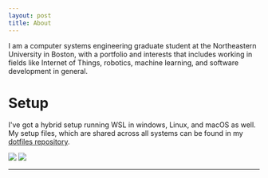 ```yaml
---
layout: post
title: About
---
```


I am a computer systems engineering graduate student at the Northeastern University in Boston, with a portfolio and interests that includes working in fields like Internet of Things, robotics, machine learning, and software development in general.


# Setup
I've got a hybrid setup running WSL in windows, Linux, and macOS as well. My setup files, which are shared across all systems can be found in my [dotfiles repository](https://github.com/mnk400/dotfiles).


![](https://i.imgur.com/oYLOQQS.jpg)
![](https://i.redd.it/nt4ses0ujam41.png)


---
